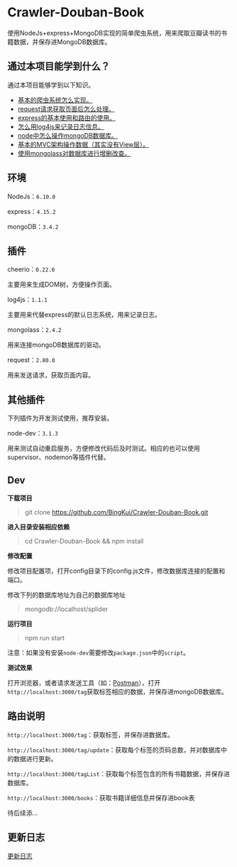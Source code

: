 # Crawler-Douban-Book
使用NodeJs+express+MongoDB实现的简单爬虫系统，用来爬取豆瓣读书的书籍数据，并保存进MongoDB数据库。

## 通过本项目能学到什么？

通过本项目能够学到以下知识。

+ [基本的爬虫系统怎么实现。](./docs/splider.md)
+ [request请求获取页面后怎么处理。](./docs/request.md)
+ [express的基本使用和路由的使用。](./docs/express.md)
+ [怎么用log4js来记录日志信息。](./docs/log4js.md)
+ [node中怎么操作mongoDB数据库。](./docs/mongodb.md)
+ [基本的MVC架构操作数据（其实没有View层）。](./docs/mvc.md)
+ [使用mongolass对数据库进行增删改查。](./docs/mongolass.md)


## 环境

NodeJs：`6.10.0`

express：`4.15.2`

mongoDB：`3.4.2`

## 插件

cheerio：`0.22.0`

主要用来生成DOM树，方便操作页面。

log4js：`1.1.1`

主要用来代替express的默认日志系统，用来记录日志。

mongolass：`2.4.2`

用来连接mongoDB数据库的驱动。

request：`2.80.0`

用来发送请求，获取页面内容。

## 其他插件
下列插件为开发测试使用，推荐安装。

node-dev：`3.1.3`

用来测试自动重启服务，方便修改代码后及时测试。相应的也可以使用supervisor、nodemon等插件代替。
## Dev
**下载项目**

> git clone https://github.com/BingKui/Crawler-Douban-Book.git

**进入目录安装相应依赖**

> cd Crawler-Douban-Book && npm install

**修改配置**

修改项目配置项，打开config目录下的config.js文件，修改数据库连接的配置和端口。

修改下列的数据库地址为自己的数据库地址
> mongodb://localhost/splider

**运行项目**

>npm run start

注意：如果没有安装`node-dev`需要修改`package.json`中的`script`。

**测试效果**

打开浏览器，或者请求发送工具（如：[Postman](https://www.getpostman.com/)），打开`http://localhost:3000/tag`获取标签相应的数据，并保存进mongoDB数据库。

## 路由说明

`http://localhost:3000/tag`：获取标签，并保存进数据库。

`http://localhost:3000/tag/update`：获取每个标签的页码总数，并对数据库中的数据进行更新。

`http://localhost:3000/tagList`：获取每个标签包含的所有书籍数据，并保存进数据库。

`http://localhost:3000/books`：获取书籍详细信息并保存进book表

待后续添...

## 更新日志
[更新日志](./docs/update.md)